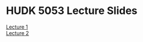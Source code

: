 # HUDK 5053 Lecture Slides

[Lecture 1](https://github.com/feature-engineering-studio/lecture-slides/blob/master/HUDK505317-Lecture%201.pdf)  
[Lecture 2](https://github.com/feature-engineering-studio/lecture-slides/blob/master/HUDK505317-Lecture%202-Teams.pdf)
